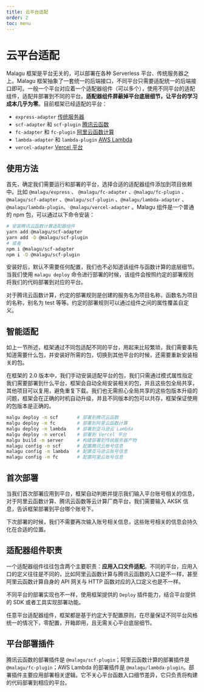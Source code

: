 ```yaml
---
title: 云平台适配
order: 2
toc: menu
---
```


# 云平台适配

Malagu 框架是平台无关的，可以部署在各种 Serverless 平台、传统服务器之上。Malagu 框架抽象了一套统一的后端接口，不同平台只需要适配统一的后端接口即可。一般一个平台对应着一个适配器组件（可以多个），使用不同平台的适配组件，适配并部署到不同的平台。**适配器组件屏蔽掉平台底层细节，让平台的学习成本几乎为零**。目前框架已经适配的平台：

- `express-adapter` [传统服务器](https://malagu.cellbang.com/cloud/%E4%BC%A0%E7%BB%9F%E6%9C%8D%E5%8A%A1%E5%99%A8)
- `scf-adapter` 和 `scf-plugin` [腾讯云函数](https://malagu.cellbang.com/cloud/%E8%85%BE%E8%AE%AF%E4%BA%91%E4%BA%91%E5%87%BD%E6%95%B0)
- `fc-adapter` 和 `fc-plugin` [阿里云函数计算](https://malagu.cellbang.com/cloud/%E9%98%BF%E9%87%8C%E4%BA%91%E5%87%BD%E6%95%B0%E8%AE%A1%E7%AE%97)
- `lambda-adapter` 和 `lambda-plugin` [AWS Lambda](https://malagu.cellbang.com/cloud/aws%20lambda)
- `vercel-adapter` [Vercel 平台](https://malagu.cellbang.com/cloud/vercel%20%E5%B9%B3%E5%8F%B0)



## 使用方法


首先，确定我们需要运行和部署的平台，选择合适的适配器组件添加到项目依赖中。比如 `@malagu/express` 、 `@malagu/fc-adapter` 、`@malagu/fc-plugin` 、 `@malagu/scf-adapter` 、`@malagu/scf-plugin` 、`@malagu/lambda-adapter` 、`@malagu/lambda-plugin`、 `@malagu/vercel-adapter` 。Malagu 组件是一个普通的 npm 包，可以通过以下命令安装：
```bash
# 安装腾讯云函数计算适配器组件
yarn add @malagu/scf-adapter 
yarn add -D @malagu/scf-plugin 
# 或者 
npm i @malagu/scf-adapter 
npm i -D @malagu/scf-plugin
```
安装好后，默认不需要任何配置，我们也不必知道该组件与函数计算的底层细节。当我们使用 `malagu deploy` 命令进行部署的时候，该组件会按照约定的部署规则将我们的代码部署到对应的平台。


对于腾讯云函数计算，约定的部署规则是创建的服务名为项目名称，函数名为项目的名称，别名为 test 等等。约定的部署规则可以通过组件之间的属性覆盖自定义。

## 智能适配

如上一节所述，框架通过不同包适配不同的平台，用起来比较繁琐，我们需要事先知道需要什么包，并安装好所需的包，切换到其他平台的时候，还需要重新安装相关的包。

在框架的 2.0 版本中，我们手动安装适配平台的包，我们只需通过模式属性指定我们需要部署到什么平台，框架会自动全局安装相关的包，并且这些包全局共享，其他项目可以复用，避免重复下载。我们也无需担心全局共享的这些包版本升级的问题，框架会在正确的时机自动升级，并且不同版本的包可以共存，框架保证使用的包版本是正确的。

```bash
malgu deploy -m scf       # 部署到腾讯云函数
malgu deploy -m fc        # 部署到阿里云函数计算
malgu deploy -m lambda    # 部署到亚马逊云 Lambda
malgu deploy -m vercel    # 部署到 Vercel 平台
malgu build -m server     # 构建部署到传统服务器产物
malagu config -m scf      # 配置腾讯云账号信息
malagu config -m lambda   # 配置亚马逊云账号信息
malagu config -m fc       # 配置阿里云账号信息
```


## 首次部署


当我们首次部署应用到平台，框架自动判断并提示我们输入平台账号相关的信息，对于阿里云函数计算、腾讯云函数等云计算厂商平台，我们需要输入 AKSK 信息，告诉框架部署到平台哪个账号下。


下次部署的时候，我们不需要再次输入账号相关信息，这些账号相关的信息会持久化在合适的位置。


## 适配器组件职责


一个适配器组件往往包含两个主要职责：**应用入口文件适配**。不同的平台，应用入口的定义往往是不同的，比如阿里云函数计算与腾讯云函数的入口是不一样，甚至阿里云函数计算自身的 API 网关与 HTTP 函数对应的入口定义也是不一样。


不同平台的部署实现也不一样，使用框架提供的 `Deploy` 插件能力，结合平台提供的 SDK 或者工具实现部署功能。


任意平台适配器组件，框架都是基于约定大于配置原则，在尽量保证不同平台风格统一的情况下，零配置，开箱即用，且无需关心平台底层细节。

## 平台部署插件

腾讯云函数的部署插件是 `@malagu/scf-plugin`；阿里云函数计算的部署插件是 `@malagu/fc-plugin`；AWS Lambda 的部署插件是 `@malagu/lambda-plugin`。部署插件主要应用部署相关逻辑。它不关心平台函数入口细节差异，它只负责将构建的代码部署到相应的平台。
